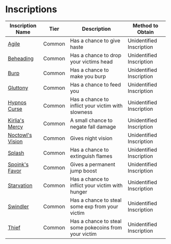 # Inscriptions

| Inscription Name | Tier | Description | Method to Obtain |
| - | - | - | - |
| [Agile]() | Common | Has a chance to give haste | Unidentified Inscription |
| [Beheading]() | Common | Has a chance to drop your victims head | Unidentified Inscription |
| [Burp]() | Common | Has a chance to make you burp | Unidentified Inscription |
| [Gluttony]() | Common | Has a chance to feed you | Unidentified Inscription |
| [Hypnos Curse]() | Common | Has a chance to inflict your victim with slowness | Unidentified Inscription |
| [Kirlia's Mercy]() | Common | A small chance to negate fall damage | Unidentified Inscription |
| [Noctowl's Vision]() | Common | Gives night vision | Unidentified Inscription |
| [Splash]() | Common | Has a chance to extinguish flames | Unidentified Inscription |
| [Spoink's Favor]() | Common | Gives a permanent jump boost | Unidentified Inscription |
| [Starvation]() | Common | Has a chance to inflict your victim with hunger | Unidentified Inscription |
| [Swindler]() | Common | Has a chance to steal some exp from your victim | Unidentified Inscription |
| [Thief]() | Common | Has a chance to steal some pokecoins from your victim | Unidentified Inscription |
